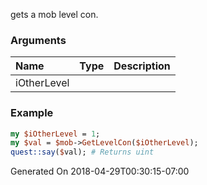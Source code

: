gets a mob level con.
### Arguments
**Name**|**Type**|**Description**
:---|:---|:---
iOtherLevel||

### Example

```perl
my $iOtherLevel = 1;
my $val = $mob->GetLevelCon($iOtherLevel);
quest::say($val); # Returns uint
```


Generated On 2018-04-29T00:30:15-07:00